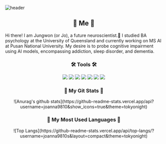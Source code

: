 ![header](https://capsule-render.vercel.app/api?type=waving&color=auto&height=300&section=header&text=Brain%20Garden&fontSize=90)

<h2 align="center">🦋 Me 🦋</h2> 
Hi there! I am Jungwon (or Jo), a future neuroscientist.🧠 
I studied BA psychology at the University of Queensland and currently working on MS AI at Pusan National University. 
My desire is to probe cognitive impairment using AI models, encompassing addiction, sleep disorder, and dementia. 

<h3 align="center">🛠️ Tools 🛠️</h3>
<p align="center">
<img src="https://img.shields.io/badge/Python-blue?style=flat&logo=#3776AB&logoColor=white"/>
<img src="https://img.shields.io/badge/R-yellow?style=flat&logo=#276DC3&logoColor=white"/>
<img src="https://img.shields.io/badge/SQL-orange?style=flat&logo=#4479A1&logoColor=white"/>
<img src="https://img.shields.io/badge/Pytorch-red?style=flat&logo=#EE4C2C&logoColor=white"/>
<img src="https://img.shields.io/badge/Tensorflow-brown?style=flat&logo=#FF6F00&logoColor=white"/>
<img src="https://img.shields.io/badge/Github-black?style=flat&logo=#EE4C2C&logoColor=white"/>
<img src="https://img.shields.io/badge/Jupyter-purple?style=flat&logo=#F37626&logoColor=white"/>
</p>

<h3 align="center">🌿 My Git Stats 🌿</h3>
<p align="center">
![Anurag's github stats](https://github-readme-stats.vercel.app/api?username=joanna9810&show_icons=true&theme=tokyonight)
</p>

<h3 align="center">🌻 My Most Used Languages 🌻</h3>
<p align="center">
![Top Langs](https://github-readme-stats.vercel.app/api/top-langs/?username=joanna9810s&layout=compact&theme=tokyonight)
</p>
